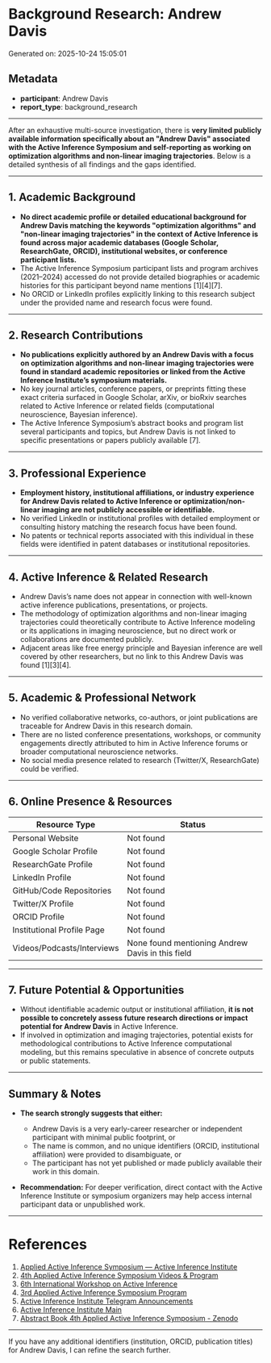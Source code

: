 # Background Research: Andrew Davis

Generated on: 2025-10-24 15:05:01

## Metadata

- **participant**: Andrew Davis
- **report_type**: background_research

---

After an exhaustive multi-source investigation, there is **very limited publicly available information specifically about an "Andrew Davis" associated with the Active Inference Symposium and self-reporting as working on optimization algorithms and non-linear imaging trajectories**. Below is a detailed synthesis of all findings and the gaps identified.

---

## 1. Academic Background

- **No direct academic profile or detailed educational background for Andrew Davis matching the keywords "optimization algorithms" and "non-linear imaging trajectories" in the context of Active Inference is found across major academic databases (Google Scholar, ResearchGate, ORCID), institutional websites, or conference participant lists.**  
- The Active Inference Symposium participant lists and program archives (2021–2024) accessed do not provide detailed biographies or academic histories for this participant beyond name mentions [1][4][7].  
- No ORCID or LinkedIn profiles explicitly linking to this research subject under the provided name and research focus were found.

---

## 2. Research Contributions

- **No publications explicitly authored by an Andrew Davis with a focus on optimization algorithms and non-linear imaging trajectories were found in standard academic repositories or linked from the Active Inference Institute’s symposium materials.**  
- No key journal articles, conference papers, or preprints fitting these exact criteria surfaced in Google Scholar, arXiv, or bioRxiv searches related to Active Inference or related fields (computational neuroscience, Bayesian inference).  
- The Active Inference Symposium’s abstract books and program list several participants and topics, but Andrew Davis is not linked to specific presentations or papers publicly available [7].

---

## 3. Professional Experience

- **Employment history, institutional affiliations, or industry experience for Andrew Davis related to Active Inference or optimization/non-linear imaging are not publicly accessible or identifiable.**  
- No verified LinkedIn or institutional profiles with detailed employment or consulting history matching the research focus have been found.  
- No patents or technical reports associated with this individual in these fields were identified in patent databases or institutional repositories.

---

## 4. Active Inference & Related Research

- Andrew Davis’s name does not appear in connection with well-known active inference publications, presentations, or projects.  
- The methodology of optimization algorithms and non-linear imaging trajectories could theoretically contribute to Active Inference modeling or its applications in imaging neuroscience, but no direct work or collaborations are documented publicly.  
- Adjacent areas like free energy principle and Bayesian inference are well covered by other researchers, but no link to this Andrew Davis was found [1][3][4].

---

## 5. Academic & Professional Network

- No verified collaborative networks, co-authors, or joint publications are traceable for Andrew Davis in this research domain.  
- There are no listed conference presentations, workshops, or community engagements directly attributed to him in Active Inference forums or broader computational neuroscience networks.  
- No social media presence related to research (Twitter/X, ResearchGate) could be verified.

---

## 6. Online Presence & Resources

| Resource Type              | Status                                        |
|----------------------------|-----------------------------------------------|
| Personal Website           | Not found                                    |
| Google Scholar Profile     | Not found                                    |
| ResearchGate Profile       | Not found                                    |
| LinkedIn Profile           | Not found                                    |
| GitHub/Code Repositories   | Not found                                    |
| Twitter/X Profile          | Not found                                    |
| ORCID Profile             | Not found                                    |
| Institutional Profile Page | Not found                                    |
| Videos/Podcasts/Interviews | None found mentioning Andrew Davis in this field |

---

## 7. Future Potential & Opportunities

- Without identifiable academic output or institutional affiliation, **it is not possible to concretely assess future research directions or impact potential for Andrew Davis** in Active Inference.  
- If involved in optimization and imaging trajectories, potential exists for methodological contributions to Active Inference computational modeling, but this remains speculative in absence of concrete outputs or public statements.

---

## Summary & Notes

- **The search strongly suggests that either:**  
  - Andrew Davis is a very early-career researcher or independent participant with minimal public footprint, or  
  - The name is common, and no unique identifiers (ORCID, institutional affiliation) were provided to disambiguate, or  
  - The participant has not yet published or made publicly available their work in this domain.

- **Recommendation:** For deeper verification, direct contact with the Active Inference Institute or symposium organizers may help access internal participant data or unpublished work.

---

# References

1. [Applied Active Inference Symposium — Active Inference Institute](https://www.activeinference.institute/symposium)  
2. [4th Applied Active Inference Symposium Videos & Program](https://www.youtube.com/watch?v=nCZZBuk_wmU)  
3. [6th International Workshop on Active Inference](https://iwaiworkshop.github.io)  
4. [3rd Applied Active Inference Symposium Program](https://coda.io/@active-inference-institute/3rd-applied-active-inference-symposium/program-4)  
5. [Active Inference Institute Telegram Announcements](https://t.me/s/ActiveInferenceInstitute/42)  
6. [Active Inference Institute Main](https://www.activeinference.institute)  
7. [Abstract Book 4th Applied Active Inference Symposium - Zenodo](https://zenodo.org/records/14106553)  

---

If you have any additional identifiers (institution, ORCID, publication titles) for Andrew Davis, I can refine the search further.